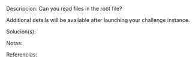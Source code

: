 
Descripcion:
Can you read files in the root file?

Additional details will be available after launching your challenge instance.

Solucion(s):

Notas:

Referencias: